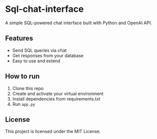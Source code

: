 # Sql-chat-interface

A simple SQL-powered chat interface built with Python and OpenAI API.

## Features
- Send SQL queries via chat
- Get responses from your database
- Easy to use and extend

## How to run
1. Clone this repo
2. Create and activate your virtual environment
3. Install dependencies from requirements.txt
4. Run `app.py`

## License
This project is licensed under the MIT License.
